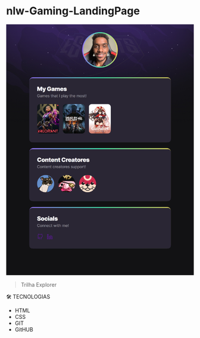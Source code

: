 # nlw-Gaming-LandingPage

![preview](./.github/Preview.png)

> Trilha Explorer

🛠️ TECNOLOGIAS

- HTML
- CSS
- GIT
- GitHUB
